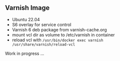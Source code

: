 ## Varnish Image

* Ubuntu 22.04
* S6 overlay for service control
* Varnish 6 deb package from varnish-cache.org
* mount vcl dir as volume to /etc/varnish in container
* reload vcl with `/usr/bin/docker exec varnish /usr/share/varnish/reload-vcl`

Work in progress ...
